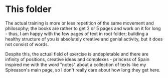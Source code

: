 # This folder

The actual training is more or less repetition of the same movement and philosophy; the books are rather to get 3 or 5 pages and work on it for long - thus, I am happy with the few pages of text in root folder; building a healthy structure of you is absolutely creative and genial activity, but it does not consist of words.

Despite this, the actual field of exercise is undepletable and there are infinity of positions, creative ideas and complexes - princess of Spain inspired me with the word "notes" about a collection of texts like my Spireason's main page, so I don't really care about how long they get here.
